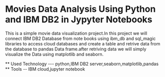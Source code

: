 # Movies Data Analysis Using Python and IBM DB2 in Jypyter Notebooks

<p>This is a simple movie data visualization project.In this project we will connect IBM DB2 Database from note books using ibm_db and sql_magic libraries to access cloud databases and create a table and retrive data from the database to pandas Data frame.after retriving data we will simply visualize the Data using matplotlib and seaborn.
</p>
** Used Technology --- python,IBM DB2 server,seaborn,matplotlib,pandas
** Tools -- IBM cloud,jupyter notebook
